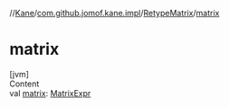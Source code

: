 //[Kane](../../index.md)/[com.github.jomof.kane.impl](../index.md)/[RetypeMatrix](index.md)/[matrix](matrix.md)



# matrix  
[jvm]  
Content  
val [matrix](matrix.md): [MatrixExpr](../../com.github.jomof.kane/-matrix-expr/index.md)  



